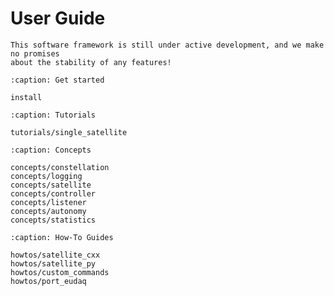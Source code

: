 # User Guide

```{warning}
This software framework is still under active development, and we make no promises
about the stability of any features!
```

```{toctree}
:caption: Get started

install
```

```{toctree}
:caption: Tutorials

tutorials/single_satellite
```

```{toctree}
:caption: Concepts

concepts/constellation
concepts/logging
concepts/satellite
concepts/controller
concepts/listener
concepts/autonomy
concepts/statistics
```

```{toctree}
:caption: How-To Guides

howtos/satellite_cxx
howtos/satellite_py
howtos/custom_commands
howtos/port_eudaq
```
